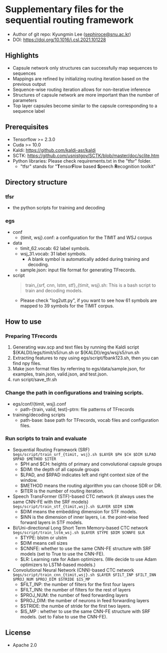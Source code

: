 # Supplementary files for the sequential routing framework
  - Author of git repo: Kyungmin Lee (sephiroce@snu.ac.kr)
  - DOI: https://doi.org/10.1016/j.csl.2021.101228

## Highlights
  - Capsule network only structures can successfully map sequences to sequences
  - Mappings are refined by initializing routing iteration based on the previous output
  - Sequence-wise routing iteration allows for non-iterative inference
  - Structures of capsule network are more important than the number of parameters
  - Top layer capsules become similar to the capsule corresponding to a sequence label

## Prerequisites
  - Tensorflow >= 2.3.0
  - Cuda >= 10.0
  - Kaldi: https://github.com/kaldi-asr/kaldi
  - SCTK: https://github.com/usnistgov/SCTK/blob/master/doc/sclite.htm
  - Python libraries: Please check requirements.txt in the "tfsr" folder.
    - "tfsr" stands for "**T**ensor**F**low based **S**peech **R**ecognition toolkit"

## Directory structure
### tfsr
  - the python scripts for training and decoding
### egs
  - conf
    - {timit, wsj}.conf: a configuration for the TIMIT and WSJ corpus  
  - data
    - timit_62.vocab: 62 label symbols.  
    - wsj_31.vocab: 31 label symbols.    
      * A blank symbol is automatically added during training and decoding.
    - sample.json: input file format for generating TFrecords.  
  - script
    > train_{srf, cnn, lstm, stf}_{timit, wsj}.sh: This is a bash script to train and decoding models.  
      * Please check "log2utt.py", if you want to see how 61 symbols are mapped to 39 symbols for the TIMIT corpus.  

## How to use
### Preparing TFrecords
  1) Generating wav.scp and text files by running the Kaldi script ${KALDI}/egs/timit/s5/run.sh or ${KALDI}/egs/wsj/s5/run.sh   
  2) Extracting features to npy using egs/script/fbank123.sh, then you can find npy files.  
  3) Make json format files by referring to egs/data/sample.json, for examples, train.json, valid.json, and test.json.  
  4) run script/save_tfr.sh  

### Change the path in configurations and training scripts.
  - egs/conf/{timit, wsj}.conf
    - path-{train, valid, test}-ptrn: file patterns of TFrecords
  - training/decoding scripts
    - path-base: base path for TFrecords, vocab files and configuration files.   

### Run scripts to train and evaluate
  - Sequential Routing Framework (SRF)  
    ```$egs/script/train_srf_{timit, wsj}.sh $LAYER $PH $CH $DIM $LPAD $RPAD $METHOD $ITER```
    * $PH and $CH: heights of primary and convolutional capsule groups
    * $DIM: the depth of all capsule groups    
    * $LPAD, and $RPAD indicates left and right context size of the window.  
    * $METHOD means the routing algorithm you can choose SDR or DR.  
    * $ITER is the number of routing iteration.  
  - Speech TransFormer (STF)-based CTC network (it always uses the same CNN-FE with the SRF models)
    ```$egs/script/train_stf_{timit,wsj}.sh $LAYER $DIM $INN```  
    * $DIM means the embedding dimension for STF models.  
    * $INN is the dimension of inner layers, i.e. the point-wise feed forward layers in STF models.
  - Bi/Uni-directional Long Short Term Memory-based CTC network  
    ```$egs/script/train_lstm_wsj.sh $LAYER $TYPE $DIM $CNNFE $LR```
    * $TYPE: blstm or ulstm
    * $DIM means cell sizes
    * $CNNFE: whether to use the same CNN-FE structure with SRF models (set to True to use the CNN-FE).
    * $LR: Learning rate for Adam optimizers. (We decide to use Adam optimizers to LSTM-based models.)
  - Convolutional Neural Network (CNN)-based CTC network  
    ```$egs/script/train_cnn_{timit,wsj}.sh $LAYER $FILT_INP $FILT_INN $PROJ_NUM $PROJ_DIM $STRIDE $IS_MP```
    * $FILT_INP: the number of filters for the first four layers
    * $FILT_INN: the number of filters for the rest of layers  
    * $PROJ_NUM: the number of feed forwarding layers
    * $PROJ_DIM: the number of neurons in feed forwarding layers   
	* $STRIDE: the numbe of stride for the first two layers.
    * $IS_MP : whether to use the same CNN-FE structure with SRF models. (set to False to use the CNN-FE).

## License
  - Apache 2.0

